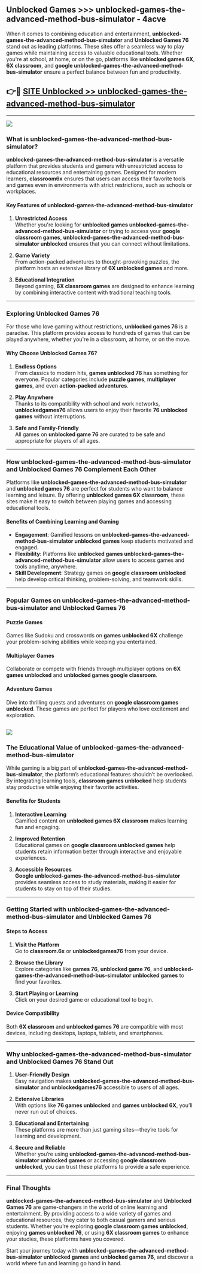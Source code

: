 ## Unblocked Games >>> unblocked-games-the-advanced-method-bus-simulator - 4acve 

When it comes to combining education and entertainment, **unblocked-games-the-advanced-method-bus-simulator** and **Unblocked Games 76** stand out as leading platforms. These sites offer a seamless way to play games while maintaining access to valuable educational tools. Whether you're at school, at home, or on the go, platforms like **unblocked games 6X**, **6X classroom**, and **google unblocked-games-the-advanced-method-bus-simulator** ensure a perfect balance between fun and productivity.
## 👉🔴 [SITE Unblocked >> unblocked-games-the-advanced-method-bus-simulator](http://unblockedgames.edu.pl?title=unblocked-games-the-advanced-method-bus-simulator&ref=24J)
---
<a href="http://unblockedgames.edu.pl?title=unblocked-games-the-advanced-method-bus-simulator&ref=24J/"><img src="https://github.com/user-attachments/assets/438f12ca-57a4-47a3-8ead-c64da593a1e5"/></a>
### What is unblocked-games-the-advanced-method-bus-simulator?  

**unblocked-games-the-advanced-method-bus-simulator** is a versatile platform that provides students and gamers with unrestricted access to educational resources and entertaining games. Designed for modern learners, **classroom6x** ensures that users can access their favorite tools and games even in environments with strict restrictions, such as schools or workplaces.  

#### Key Features of unblocked-games-the-advanced-method-bus-simulator  

1. **Unrestricted Access**  
   Whether you're looking for **unblocked games unblocked-games-the-advanced-method-bus-simulator** or trying to access your **google classroom games**, **unblocked-games-the-advanced-method-bus-simulator unblocked** ensures that you can connect without limitations.  

2. **Game Variety**  
   From action-packed adventures to thought-provoking puzzles, the platform hosts an extensive library of **6X unblocked games** and more.  

3. **Educational Integration**  
   Beyond gaming, **6X classroom games** are designed to enhance learning by combining interactive content with traditional teaching tools.  



---

### Exploring Unblocked Games 76  

For those who love gaming without restrictions, **unblocked games 76** is a paradise. This platform provides access to hundreds of games that can be played anywhere, whether you're in a classroom, at home, or on the move.  

#### Why Choose Unblocked Games 76?  

1. **Endless Options**  
   From classics to modern hits, **games unblocked 76** has something for everyone. Popular categories include **puzzle games**, **multiplayer games**, and even **action-packed adventures**.  

2. **Play Anywhere**  
   Thanks to its compatibility with school and work networks, **unblockedgames76** allows users to enjoy their favorite **76 unblocked games** without interruptions.  

3. **Safe and Family-Friendly**  
   All games on **unblocked game 76** are curated to be safe and appropriate for players of all ages.  

---

### How unblocked-games-the-advanced-method-bus-simulator and Unblocked Games 76 Complement Each Other  

Platforms like **unblocked-games-the-advanced-method-bus-simulator** and **unblocked games 76** are perfect for students who want to balance learning and leisure. By offering **unblocked games 6X classroom**, these sites make it easy to switch between playing games and accessing educational tools.  

#### Benefits of Combining Learning and Gaming  

- **Engagement**: Gamified lessons on **unblocked-games-the-advanced-method-bus-simulator unblocked games** keep students motivated and engaged.  
- **Flexibility**: Platforms like **unblocked games unblocked-games-the-advanced-method-bus-simulator** allow users to access games and tools anytime, anywhere.  
- **Skill Development**: Strategy games on **google classroom unblocked** help develop critical thinking, problem-solving, and teamwork skills.  

---

### Popular Games on unblocked-games-the-advanced-method-bus-simulator and Unblocked Games 76  

#### Puzzle Games  

Games like Sudoku and crosswords on **games unblocked 6X** challenge your problem-solving abilities while keeping you entertained.  

#### Multiplayer Games  

Collaborate or compete with friends through multiplayer options on **6X games unblocked** and **unblocked games google classroom**.  

#### Adventure Games  

Dive into thrilling quests and adventures on **google classroom games unblocked**. These games are perfect for players who love excitement and exploration.  

<a href="http://download.freeplayer.one?title=unblocked-games-the-advanced-method-bus-simulator&ref=23D/"><img src="https://github.com/user-attachments/assets/fe0c3e91-c8e1-489c-acf0-e2f614c12fb8"/></a>
---

### The Educational Value of unblocked-games-the-advanced-method-bus-simulator  

While gaming is a big part of **unblocked-games-the-advanced-method-bus-simulator**, the platform’s educational features shouldn’t be overlooked. By integrating learning tools, **classroom games unblocked** help students stay productive while enjoying their favorite activities.  

#### Benefits for Students  

1. **Interactive Learning**  
   Gamified content on **unblocked games 6X classroom** makes learning fun and engaging.  

2. **Improved Retention**  
   Educational games on **google classroom unblocked games** help students retain information better through interactive and enjoyable experiences.  

3. **Accessible Resources**  
   **Google unblocked-games-the-advanced-method-bus-simulator** provides seamless access to study materials, making it easier for students to stay on top of their studies.  

---

### Getting Started with unblocked-games-the-advanced-method-bus-simulator and Unblocked Games 76  

#### Steps to Access  

1. **Visit the Platform**  
   Go to **classroom.6x** or **unblockedgames76** from your device.  

2. **Browse the Library**  
   Explore categories like **games 76**, **unblocked game 76**, and **unblocked-games-the-advanced-method-bus-simulator unblocked games** to find your favorites.  

3. **Start Playing or Learning**  
   Click on your desired game or educational tool to begin.  

#### Device Compatibility  

Both **6X classroom** and **unblocked games 76** are compatible with most devices, including desktops, laptops, tablets, and smartphones.  

---

### Why unblocked-games-the-advanced-method-bus-simulator and Unblocked Games 76 Stand Out  

1. **User-Friendly Design**  
   Easy navigation makes **unblocked-games-the-advanced-method-bus-simulator** and **unblockedgames76** accessible to users of all ages.  

2. **Extensive Libraries**  
   With options like **76 games unblocked** and **games unblocked 6X**, you’ll never run out of choices.  

3. **Educational and Entertaining**  
   These platforms are more than just gaming sites—they’re tools for learning and development.  

4. **Secure and Reliable**  
   Whether you’re using **unblocked-games-the-advanced-method-bus-simulator unblocked games** or accessing **google classroom unblocked**, you can trust these platforms to provide a safe experience.  

---

### Final Thoughts  

**unblocked-games-the-advanced-method-bus-simulator** and **Unblocked Games 76** are game-changers in the world of online learning and entertainment. By providing access to a wide variety of games and educational resources, they cater to both casual gamers and serious students. Whether you’re exploring **google classroom games unblocked**, enjoying **games unblocked 76**, or using **6X classroom games** to enhance your studies, these platforms have you covered.  

Start your journey today with **unblocked-games-the-advanced-method-bus-simulator unblocked games** and **unblocked games 76**, and discover a world where fun and learning go hand in hand.  
